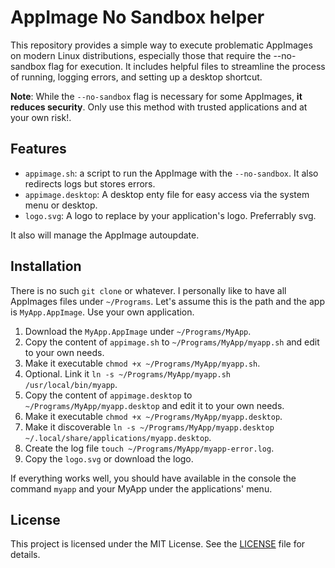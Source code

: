 # AppImage No Sandbox helper

This repository provides a simple way to execute problematic AppImages on modern Linux distributions, especially those that require the --no-sandbox flag for execution. It includes helpful files to streamline the process of running, logging errors, and setting up a desktop shortcut.

**Note**: While the `--no-sandbox` flag is necessary for some AppImages, **it reduces security**. Only use this method with trusted applications and at your own risk!.

## Features

- `appimage.sh`: a script to run the AppImage with the `--no-sandbox`. It also redirects logs but stores errors.
- `appimage.desktop`: A desktop enty file for easy access via the system menu or desktop.
- `logo.svg`: A logo to replace by your application's logo. Preferrably svg.

It also will manage the AppImage autoupdate.

## Installation

There is no such `git clone` or whatever. I personally like to have all AppImages files under `~/Programs`. Let's assume this is the path and the app is `MyApp.AppImage`. Use your own application.

1. Download the `MyApp.AppImage` under `~/Programs/MyApp`.
1. Copy the content of `appimage.sh` to `~/Programs/MyApp/myapp.sh` and edit to your own needs.
1. Make it executable `chmod +x ~/Programs/MyApp/myapp.sh`.
1. Optional. Link it `ln -s ~/Programs/MyApp/myapp.sh /usr/local/bin/myapp`.
1. Copy the content of `appimage.desktop` to `~/Programs/MyApp/myapp.desktop` and edit it to your own needs.
1. Make it executable `chmod +x ~/Programs/MyApp/myapp.desktop`.
1. Make it discoverable `ln -s ~/Programs/MyApp/myapp.desktop ~/.local/share/applications/myapp.desktop`.
1. Create the log file `touch ~/Programs/MyApp/myapp-error.log`.
1. Copy the `logo.svg` or download the logo.

If everything works well, you should have available in the console the command `myapp` and your MyApp under the applications' menu.

## License

This project is licensed under the MIT License. See the [LICENSE](LICENSE.md) file for details.